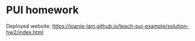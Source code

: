 # PUI homework

Deployed website: https://joanie-lam.github.io/teach-pui-example/solution-hw2/index.html
